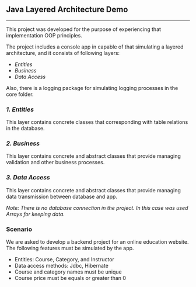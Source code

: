 ## Java Layered Architecture Demo

---

This project was developed for the purpose of experiencing that implementation OOP principles. 

The project includes a console app in capable of that simulating a layered architecture, and it consists of following layers:

- *Entities*
- *Business*
- *Data Access*

Also, there is a logging package for simulating logging processes in the core folder. 

### *1. Entities*

This layer contains concrete classes that corresponding with table relations in the database.

### *2. Business*

This layer contains concrete and abstract classes that provide managing validation and other business processes.

### *3. Data Access*

This layer contains concrete and abstract classes that provide managing data transmission between database and app.

*Note: There is no database connection in the project. In this case was used Arrays for keeping data.*

### Scenario

We are asked to develop a backend project for an online education website. 
The following features must be simulated by the app.

- Entities: Course, Category, and Instructor
- Data access methods: Jdbc, Hibernate
- Course and category names must be unique
- Course price must be equals or greater than 0